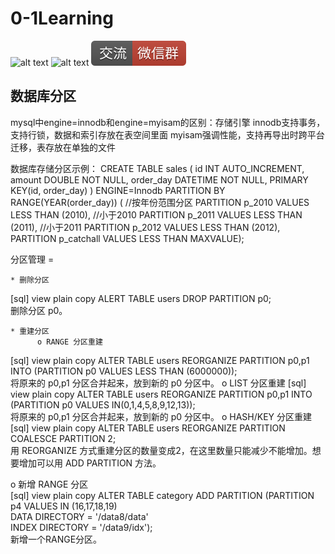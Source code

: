 # 0-1Learning

![alt text](../../static/common/svg/luoxiaosheng.svg "公众号")
![alt text](../../static/common/svg/luoxiaosheng_learning.svg "学习")
![alt text](../../static/common/svg/luoxiaosheng_wechat.svg "微信")


## 数据库分区

mysql中engine=innodb和engine=myisam的区别：存储引擎
innodb支持事务，支持行锁，数据和索引存放在表空间里面
myisam强调性能，支持再导出时跨平台迁移，表存放在单独的文件


数据库存储分区示例：
CREATE TABLE sales (
    id INT AUTO_INCREMENT,
    amount DOUBLE NOT NULL,
    order_day DATETIME NOT NULL,
    PRIMARY KEY(id, order_day)
) ENGINE=Innodb 
PARTITION BY RANGE(YEAR(order_day)) (	//按年份范围分区
    PARTITION p_2010 VALUES LESS THAN (2010),	//小于2010
    PARTITION p_2011 VALUES LESS THAN (2011),	//小于2011
    PARTITION p_2012 VALUES LESS THAN (2012),
PARTITION p_catchall VALUES LESS THAN MAXVALUE);



分区管理 =

    * 删除分区  
[sql] view plain copy
ALERT TABLE users DROP PARTITION p0;  
      删除分区 p0。

    * 重建分区
          o RANGE 分区重建
[sql] view plain copy
ALTER TABLE users REORGANIZE PARTITION p0,p1 INTO (PARTITION p0 VALUES LESS THAN (6000000));  
            将原来的 p0,p1 分区合并起来，放到新的 p0 分区中。
          o LIST 分区重建
[sql] view plain copy
ALTER TABLE users REORGANIZE PARTITION p0,p1 INTO (PARTITION p0 VALUES IN(0,1,4,5,8,9,12,13));  
            将原来的 p0,p1 分区合并起来，放到新的 p0 分区中。
          o HASH/KEY 分区重建
[sql] view plain copy
ALTER TABLE users REORGANIZE PARTITION COALESCE PARTITION 2;  
            用 REORGANIZE 方式重建分区的数量变成2，在这里数量只能减少不能增加。想要增加可以用 ADD PARTITION 方法。

   o 新增 RANGE 分区   
[sql] view plain copy
ALTER TABLE category ADD PARTITION (PARTITION p4 VALUES IN (16,17,18,19)  
           DATA DIRECTORY = '/data8/data'  
           INDEX DIRECTORY = '/data9/idx');  
            新增一个RANGE分区。
